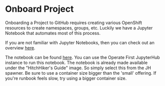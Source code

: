 # Onboard Project

Onboarding a Project to GitHub requires creating various OpenShift resources to create namespaces, groups, etc. Luckily
we have a Jupyter Notebook that automates most of this process.

If you are not familiar with Jupyter Notebooks, then you can check out an overview [here][2].

The notebook can be found [here][1]. You can use the Operate First JupyterHub instance to run this notebook.
The notebook is already made available under the "HitchHiker's Guide" image. So simply select this from the JH spawner.
Be sure to use a container size bigger than the 'small' offering. If you're runbook feels slow, try using a bigger
container size.

[1]: ../notebooks/onboarding_project.ipynb
[2]: ../notebooks/README.md
